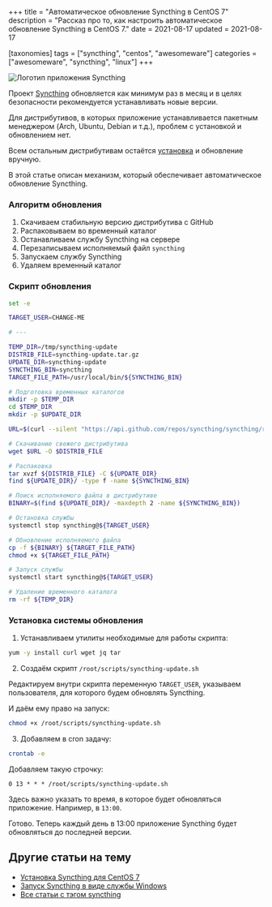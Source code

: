 +++
title = "Автоматическое обновление Syncthing в CentOS 7"
description = "Рассказ про то, как настроить автоматическое обновление Syncthing в CentOS 7."
date = 2021-08-17
updated = 2021-08-17

[taxonomies]
tags = ["syncthing", "centos", "awesomeware"]
categories = ["awesomeware", "syncthing", "linux"]
+++

![Логотип приложения Syncthing](/images/awesomeware/syncthing/syncthing-logo.png "Логотип приложения Syncthing")

Проект [Syncthing](https://syncthing.net/) обновляется как минимум раз в месяц и в целях безопасности
рекомендуется устанавливать новые версии.

Для дистрибутивов, в которых приложение устанавливается пакетным менеджером (Arch, Ubuntu, Debian и т.д.),
проблем с установкой и обновлением нет.

Всем остальным дистрибутивам остаётся [установка](/install-syncthing-centos7/) и обновление вручную.

В этой статье описан механизм, который обеспечивает автоматическое обновление Syncthing.

### Алгоритм обновления

1. Скачиваем стабильную версию дистрибутива с GitHub
2. Распаковываем во временный каталог
3. Останавливаем службу Syncthing на сервере
4. Перезаписываем исполняемый файл `syncthing`
5. Запускаем службу Syncthing
6. Удаляем временный каталог

### Скрипт обновления

```bash
set -e

TARGET_USER=CHANGE-ME

# ---

TEMP_DIR=/tmp/syncthing-update
DISTRIB_FILE=syncthing-update.tar.gz
UPDATE_DIR=syncthing-update
SYNCTHING_BIN=syncthing
TARGET_FILE_PATH=/usr/local/bin/${SYNCTHING_BIN}

# Подготовка временных каталогов
mkdir -p $TEMP_DIR
cd $TEMP_DIR
mkdir -p $UPDATE_DIR

URL=$(curl --silent "https://api.github.com/repos/syncthing/syncthing/releases/latest" | jq -r '.assets[] | select(.name | contains("syncthing-linux-amd64")) | .browser_download_url ')

# Скачивание свежего дистрибутива
wget $URL -O $DISTRIB_FILE

# Распаковка
tar xvzf ${DISTRIB_FILE} -C ${UPDATE_DIR}
find ${UPDATE_DIR}/ -type f -name ${SYNCTHING_BIN}

# Поиск исполняемого файла в дистрибутиве
BINARY=$(find ${UPDATE_DIR}/ -maxdepth 2 -name ${SYNCTHING_BIN})

# Остановка службы
systemctl stop syncthing@${TARGET_USER}

# Обновление исполняемого файла
cp -f ${BINARY} ${TARGET_FILE_PATH}
chmod +x ${TARGET_FILE_PATH}

# Запуск службы
systemctl start syncthing@${TARGET_USER}

# Удаление временного каталога
rm -rf ${TEMP_DIR}
```

### Установка системы обновления

1. Устанавливаем утилиты необходимые для работы скрипта:

```bash
yum -y install curl wget jq tar
```

2. Создаём скрипт `/root/scripts/syncthing-update.sh`

Редактируем внутри скрипта переменную `TARGET_USER`, указываем пользователя, для которого будем обновлять Syncthing.

И даём ему право на запуск:
```bash
chmod +x /root/scripts/syncthing-update.sh
```

3. Добавляем в cron задачу:

```bash
crontab -e
```

Добавляем такую строчку:

```cron
0 13 * * * /root/scripts/syncthing-update.sh
```

Здесь важно указать то время, в которое будет обновляться приложение. Например, в `13:00`.

Готово. Теперь каждый день в 13:00 приложение Syncthing будет обновляться до последней версии.

## Другие статьи на тему

- [Установка Syncthing для CentOS 7](/install-syncthing-centos7/)
- [Запуск Syncthing в виде службы Windows](/syncthing-as-windows-service/)
- [Все статьи с тэгом syncthing](/tags/syncthing/)